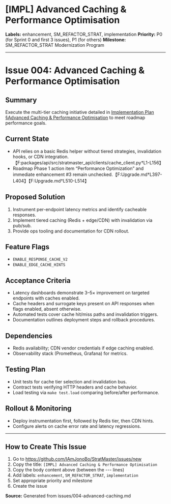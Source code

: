 # [IMPL] Advanced Caching & Performance Optimisation

**Labels:** enhancement, SM_REFACTOR_STRAT, implementation
**Priority:** P0 (for Sprint 0 and first 3 issues), P1 (for others)
**Milestone:** SM_REFACTOR_STRAT Modernization Program

---

# Issue 004: Advanced Caching & Performance Optimisation

## Summary
Execute the multi-tier caching initiative detailed in [Implementation Plan §Advanced Caching & Performance Optimisation](../IMPLEMENTATION_PLAN.md#advanced-caching--performance-optimisation) to meet roadmap performance goals.

## Current State
- API relies on a basic Redis helper without tiered strategies, invalidation hooks, or CDN integration.【F:packages/api/src/stratmaster_api/clients/cache_client.py†L1-L156】
- Roadmap Phase 1 action item “Performance Optimization” and immediate enhancement #3 remain unchecked.【F:Upgrade.md†L397-L404】【F:Upgrade.md†L510-L514】

## Proposed Solution
1. Instrument per-endpoint latency metrics and identify cacheable responses.
2. Implement tiered caching (Redis + edge/CDN) with invalidation via pub/sub.
3. Provide ops tooling and documentation for CDN rollout.

## Feature Flags
- `ENABLE_RESPONSE_CACHE_V2`
- `ENABLE_EDGE_CACHE_HINTS`

## Acceptance Criteria
- Latency dashboards demonstrate 3–5× improvement on targeted endpoints with caches enabled.
- Cache headers and surrogate keys present on API responses when flags enabled, absent otherwise.
- Automated tests cover cache hit/miss paths and invalidation triggers.
- Documentation outlines deployment steps and rollback procedures.

## Dependencies
- Redis availability; CDN vendor credentials if edge caching enabled.
- Observability stack (Prometheus, Grafana) for metrics.

## Testing Plan
- Unit tests for cache tier selection and invalidation bus.
- Contract tests verifying HTTP headers and cache behavior.
- Load testing via `make test.load` comparing before/after performance.

## Rollout & Monitoring
- Deploy instrumentation first, followed by Redis tier, then CDN hints.
- Configure alerts on cache error rate and latency regressions.


---

## How to Create This Issue

1. Go to https://github.com/IAmJonoBo/StratMaster/issues/new
2. Copy the title: `[IMPL] Advanced Caching & Performance Optimisation`
3. Copy the body content above (between the --- lines)
4. Add labels: `enhancement`, `SM_REFACTOR_STRAT`, `implementation`
5. Set appropriate priority and milestone
6. Create the issue

**Source:** Generated from issues/004-advanced-caching.md
